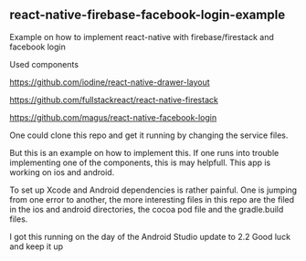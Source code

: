 ## react-native-firebase-facebook-login-example
Example on how to implement react-native with firebase/firestack and facebook login

Used components

https://github.com/iodine/react-native-drawer-layout

https://github.com/fullstackreact/react-native-firestack

https://github.com/magus/react-native-facebook-login

One could clone this repo and get it running by changing the service files.

But this is an example on how to implement this.
If one runs into trouble implementing one of the components, this is may helpfull. 
This app is working on ios and android.

To set up Xcode and Android dependencies is rather painful.
One is jumping from one error to another, the more interesting files in this repo are the filed in the ios and android directories, the cocoa pod file and the gradle.build files.

I got this running on the day of the Android Studio update to 2.2
Good luck and keep it up
